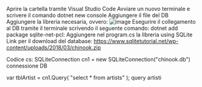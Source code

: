 Aprire la cartella tramite Visual Studio Code 
Avviare un nuovo terminale e scrivere il comando dotnet new console
Aggiungere il file del DB
Aggiungere la libreria necesaria, ovvero: ![image](https://user-images.githubusercontent.com/116790906/235086399-4391116a-3dd7-4f5d-887e-ed91790cf2bf.png)
Esegurire il collegamento al DB tramite il terminale scrivendo il seguente comando: dotnet add package sqlite-net-pcl: 
Aggiungere nel program.cs la libreria using SQLite
Link per il download del database: https://www.sqlitetutorial.net/wp-content/uploads/2018/03/chinook.zip

Codice cs:
SQLiteConnection cn1 = new SQLiteConnection("chinook.db") connessione DB

var tblArtist = cn1.Query<Artist>( "select * from artists" ); query artisti 
